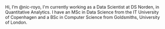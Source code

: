 Hi, I’m @nic-royo, I'm currently working as a Data Scientist at DS Norden, in Quantitative Analytics. I have an MSc in Data Science from the IT University of Copenhagen and a BSc in Computer Science from Goldsmiths, University of London.


<!---
nic-royo/nic-royo is a ✨ special ✨ repository because its `README.md` (this file) appears on your GitHub profile.
You can click the Preview link to take a look at your changes.
--->

